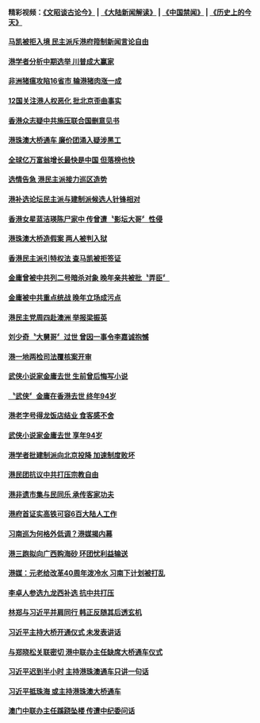 #### 精彩视频：[《文昭谈古论今》](https://github.com/gfw-breaker/wenzhao/blob/master/README.md?t=11101532) | [《大陆新闻解读》](https://github.com/gfw-breaker/ntdtv-comedy/blob/master/README.md?t=11101532) | [《中国禁闻》](https://github.com/gfw-breaker/ntdtv-news/blob/master/README.md?t=11101532) | [《历史上的今天》](https://github.com/gfw-breaker/today-in-history/blob/master/README.md?t=11101532) 

#### [马凯被拒入境 民主派斥港府箝制新闻言论自由](../pages/news205/a1398738.md?t=11101532) 

#### [港学者分析中期选举 川普成大赢家](../pages/news205/a1398594.md?t=11101532) 

#### [非洲猪瘟攻陷16省市 输港猪肉涨一成](../pages/news205/a1398584.md?t=11101532) 

#### [12国关注港人权恶化 批北京歪曲事实](../pages/news205/a1398457.md?t=11101532) 

#### [香港众志疑中共施压联合国删意见书](../pages/news205/a1398312.md?t=11101532) 

#### [港珠澳大桥通车 廉价团涌入疑涉黑工](../pages/news205/a1398166.md?t=11101532) 

#### [全球亿万富翁增长最快是中国 但落榜也快](../pages/news205/a1398045.md?t=11101532) 

#### [选情告急 港民主派接力巡区造势](../pages/news205/a1398043.md?t=11101532) 

#### [港补选论坛民主派与建制派候选人针锋相对](../pages/news205/a1397971.md?t=11101532) 

#### [香港女星蓝洁瑛陈尸家中 传曾遭〝影坛大哥〞性侵](../pages/news205/a1397934.md?t=11101532) 

#### [港珠澳大桥造假案 两人被判入狱](../pages/news205/a1397897.md?t=11101532) 

#### [香港民主派引特权法 查马凯被拒签证](../pages/news205/a1397789.md?t=11101532) 

#### [金庸曾被中共列二号暗杀对象 晚年亲共被批〝弄臣〞](../pages/news205/a1397752.md?t=11101532) 

#### [金庸被中共重点统战 晚年立场成污点](../pages/news205/a1397648.md?t=11101532) 

#### [港民主党周四赴澳洲 举报梁振英](../pages/news205/a1397570.md?t=11101532) 

#### [刘少奇〝大舅哥〞过世 曾因一事令李嘉诚抱憾](../pages/news205/a1397491.md?t=11101532) 

#### [港一地两检司法覆核案开审](../pages/news205/a1397485.md?t=11101532) 

#### [武侠小说家金庸去世 生前曾后悔写小说](../pages/news205/a1397469.md?t=11101532) 

#### [〝武侠〞金庸在香港去世 终年94岁](../pages/news205/a1397396.md?t=11101532) 

#### [港老字号得龙饭店结业 食客感不舍](../pages/news205/a1397390.md?t=11101532) 

#### [武侠小说家金庸去世 享年94岁](../pages/news205/a1397349.md?t=11101532) 

#### [港学者批建制派向北京投降 加速制度败坏](../pages/news205/a1397250.md?t=11101532) 

#### [港民团抗议中共打压宗教自由](../pages/news205/a1397136.md?t=11101532) 

#### [港非遗市集与民同乐 承传客家功夫](../pages/news205/a1397125.md?t=11101532) 

#### [港府首证实高铁可容6百大陆人工作](../pages/news205/a1396930.md?t=11101532) 

#### [习南巡为何格外低调？港媒揭内幕](../pages/news205/a1396735.md?t=11101532) 

#### [港三跑拟向广西购海砂 环团忧利益输送](../pages/news205/a1396829.md?t=11101532) 

#### [港媒：元老给改革40周年泼冷水 习南下计划被打乱](../pages/news205/a1396574.md?t=11101532) 

#### [李卓人参选九龙西补选 抗中共打压](../pages/news205/a1396660.md?t=11101532) 

#### [林郑与习近平并肩同行  韩正反随其后透玄机](../pages/news205/a1396552.md?t=11101532) 

#### [习近平主持大桥开通仪式 未发表讲话](../pages/news205/a1396534.md?t=11101532) 

#### [与郑晓松关联密切 港中联办主任缺席大桥通车仪式](../pages/news205/a1396492.md?t=11101532) 

#### [习近平迟到半小时 主持港珠澳通车只讲一句话](../pages/news205/a1396448.md?t=11101532) 

#### [习近平抵珠海 或主持港珠澳大桥通车](../pages/news205/a1396363.md?t=11101532) 

#### [澳门中联办主任蹊跷坠楼 传遭中纪委问话](../pages/news205/a1396283.md?t=11101532) 

